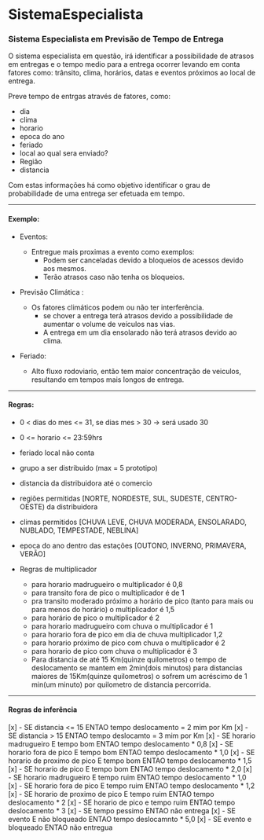 # SistemaEspecialista

### Sistema Especialista em Previsão de Tempo de Entrega

O sistema especialista em questão, irá identificar a possibilidade de atrasos em entregas e o tempo medio para a entrega ocorrer levando em conta fatores como: trânsito, clima, horários, datas e eventos próximos ao local de entrega.

Preve tempo de entrgas através de fatores, como:
    
- dia
- clima
- horario
- epoca do ano
- feriado
- local ao qual sera enviado?
- Região
- distancia

Com estas informações há como objetivo identificar o grau de probabilidade de uma entrega ser efetuada em tempo.

---

#### Exemplo:

- Eventos:
    - Entregue mais proximas a evento como exemplos:
        - Podem ser canceladas devido a bloqueios de acessos devido aos mesmos.
        - Terão atrasos caso não tenha os bloqueios.

- Previsão Climática :
    - Os fatores climáticos podem ou não ter interferência.
        - se chover a entrega terá atrasos devido a possibilidade de aumentar o volume de veículos nas vias.
        - A entrega em um dia ensolarado não terá atrasos devido ao clima.
- Feriado:
    - Alto fluxo rodoviario, então tem maior concentração de veiculos, resultando em tempos mais longos de entrega.

---
#### Regras:

- 0 < dias do mes <= 31, se dias mes > 30 -> será usado 30
- 0 <= horario <= 23:59hrs
- feriado local não conta 
- grupo a ser distribuido (max = 5 prototipo)
- distancia da distribuidora até o comercio
- regiões permitidas [NORTE, NORDESTE, SUL, SUDESTE, CENTRO-OESTE) da distribuidora
- climas permitidos [CHUVA LEVE, CHUVA MODERADA, ENSOLARADO, NUBLADO, TEMPESTADE, NEBLINA]  
- epoca do ano dentro das estações [OUTONO, INVERNO, PRIMAVERA, VERÃO] 

- Regras de multiplicador
    - para horario madrugueiro o multiplicador é 0,8
    - para transito fora de pico o multiplicador é de 1 
    - pra transito moderado próximo a horário de pico (tanto para mais ou para menos do horário) o multiplicador é 1,5
    - para horário de pico o multiplicador é 2
    - para horario madrugueiro com chuva o multiplicador é 1
    - para horario fora de pico em dia de chuva multiplicador 1,2
    - para horario próximo de pico com chuva o multiplicador é 2
    - para horario de pico com chuva o multiplicador é 3
    - Para distancia de até 15 Km(quinze quilometros) o tempo de deslocamento se mantem em 2min(dois minutos) para distancias maiores de 15Km(quinze quilometros) o sofrem um acréscimo de 1 min(um minuto) por quilometro de distancia percorrida.

--- 

#### Regras de inferência 

[x] - SE distancia <= 15 ENTAO tempo deslocamento = 2 mim por Km
[x] - SE distancia > 15 ENTAO tempo deslocamto = 3 mim por Km
[x] - SE horario madrugueiro E tempo bom ENTAO tempo deslocamento * 0,8
[x] - SE horario fora de pico E tempo bom ENTAO tempo deslocamento * 1,0
[x] - SE horario de proximo de pico E tempo bom ENTAO tempo deslocamento * 1,5
[x] - SE horario de pico E tempo bom ENTAO tempo deslocamento * 2,0
[x] - SE horario madrugueiro E tempo ruim ENTAO tempo deslocamento * 1,0
[x] - SE horario fora de pico E tempo ruim ENTAO tempo deslocamento * 1,2
[x] - SE horario de proximo de pico E tempo ruim ENTAO tempo deslocamento * 2
[x] - SE horario de pico e tempo ruim ENTAO tempo deslocamento * 3
[x] - SE tempo pessimo ENTAO não entrega
[x] - SE evento E não bloqueado ENTAO tempo deslocamnto * 5,0
[x] - SE evento e bloqueado ENTAO não entregua
